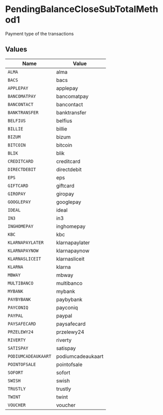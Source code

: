 # PendingBalanceCloseSubTotalMethod1

Payment type of the transactions


## Values

| Name                | Value               |
| ------------------- | ------------------- |
| `ALMA`              | alma                |
| `BACS`              | bacs                |
| `APPLEPAY`          | applepay            |
| `BANCOMATPAY`       | bancomatpay         |
| `BANCONTACT`        | bancontact          |
| `BANKTRANSFER`      | banktransfer        |
| `BELFIUS`           | belfius             |
| `BILLIE`            | billie              |
| `BIZUM`             | bizum               |
| `BITCOIN`           | bitcoin             |
| `BLIK`              | blik                |
| `CREDITCARD`        | creditcard          |
| `DIRECTDEBIT`       | directdebit         |
| `EPS`               | eps                 |
| `GIFTCARD`          | giftcard            |
| `GIROPAY`           | giropay             |
| `GOOGLEPAY`         | googlepay           |
| `IDEAL`             | ideal               |
| `IN3`               | in3                 |
| `INGHOMEPAY`        | inghomepay          |
| `KBC`               | kbc                 |
| `KLARNAPAYLATER`    | klarnapaylater      |
| `KLARNAPAYNOW`      | klarnapaynow        |
| `KLARNASLICEIT`     | klarnasliceit       |
| `KLARNA`            | klarna              |
| `MBWAY`             | mbway               |
| `MULTIBANCO`        | multibanco          |
| `MYBANK`            | mybank              |
| `PAYBYBANK`         | paybybank           |
| `PAYCONIQ`          | payconiq            |
| `PAYPAL`            | paypal              |
| `PAYSAFECARD`       | paysafecard         |
| `PRZELEWY24`        | przelewy24          |
| `RIVERTY`           | riverty             |
| `SATISPAY`          | satispay            |
| `PODIUMCADEAUKAART` | podiumcadeaukaart   |
| `POINTOFSALE`       | pointofsale         |
| `SOFORT`            | sofort              |
| `SWISH`             | swish               |
| `TRUSTLY`           | trustly             |
| `TWINT`             | twint               |
| `VOUCHER`           | voucher             |